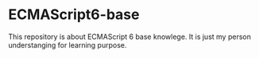 # ECMAScript6-base
This repository is about ECMAScript 6 base knowlege. It is just my person understanging for learning purpose.


